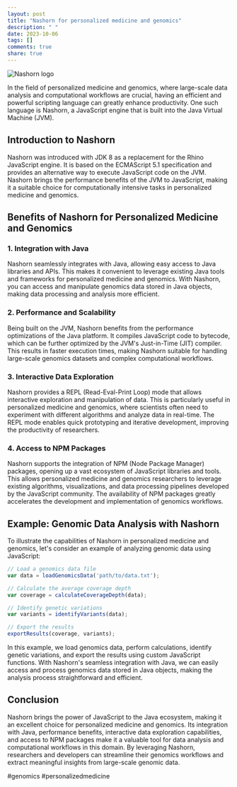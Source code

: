 ```yaml
---
layout: post
title: "Nashorn for personalized medicine and genomics"
description: " "
date: 2023-10-06
tags: []
comments: true
share: true
---
```


![Nashorn logo](https://example.com/nashorn-logo.png)

In the field of personalized medicine and genomics, where large-scale data analysis and computational workflows are crucial, having an efficient and powerful scripting language can greatly enhance productivity. One such language is Nashorn, a JavaScript engine that is built into the Java Virtual Machine (JVM).

## Introduction to Nashorn

Nashorn was introduced with JDK 8 as a replacement for the Rhino JavaScript engine. It is based on the ECMAScript 5.1 specification and provides an alternative way to execute JavaScript code on the JVM. Nashorn brings the performance benefits of the JVM to JavaScript, making it a suitable choice for computationally intensive tasks in personalized medicine and genomics.

## Benefits of Nashorn for Personalized Medicine and Genomics

### 1. Integration with Java

Nashorn seamlessly integrates with Java, allowing easy access to Java libraries and APIs. This makes it convenient to leverage existing Java tools and frameworks for personalized medicine and genomics. With Nashorn, you can access and manipulate genomics data stored in Java objects, making data processing and analysis more efficient.

### 2. Performance and Scalability

Being built on the JVM, Nashorn benefits from the performance optimizations of the Java platform. It compiles JavaScript code to bytecode, which can be further optimized by the JVM's Just-in-Time (JIT) compiler. This results in faster execution times, making Nashorn suitable for handling large-scale genomics datasets and complex computational workflows.

### 3. Interactive Data Exploration

Nashorn provides a REPL (Read-Eval-Print Loop) mode that allows interactive exploration and manipulation of data. This is particularly useful in personalized medicine and genomics, where scientists often need to experiment with different algorithms and analyze data in real-time. The REPL mode enables quick prototyping and iterative development, improving the productivity of researchers.

### 4. Access to NPM Packages

Nashorn supports the integration of NPM (Node Package Manager) packages, opening up a vast ecosystem of JavaScript libraries and tools. This allows personalized medicine and genomics researchers to leverage existing algorithms, visualizations, and data processing pipelines developed by the JavaScript community. The availability of NPM packages greatly accelerates the development and implementation of genomics workflows.

## Example: Genomic Data Analysis with Nashorn

To illustrate the capabilities of Nashorn in personalized medicine and genomics, let's consider an example of analyzing genomic data using JavaScript:

```javascript
// Load a genomics data file
var data = loadGenomicsData('path/to/data.txt');

// Calculate the average coverage depth
var coverage = calculateCoverageDepth(data);

// Identify genetic variations
var variants = identifyVariants(data);

// Export the results
exportResults(coverage, variants);
```

In this example, we load genomics data, perform calculations, identify genetic variations, and export the results using custom JavaScript functions. With Nashorn's seamless integration with Java, we can easily access and process genomics data stored in Java objects, making the analysis process straightforward and efficient.

## Conclusion

Nashorn brings the power of JavaScript to the Java ecosystem, making it an excellent choice for personalized medicine and genomics. Its integration with Java, performance benefits, interactive data exploration capabilities, and access to NPM packages make it a valuable tool for data analysis and computational workflows in this domain. By leveraging Nashorn, researchers and developers can streamline their genomics workflows and extract meaningful insights from large-scale genomic data. 

#genomics #personalizedmedicine